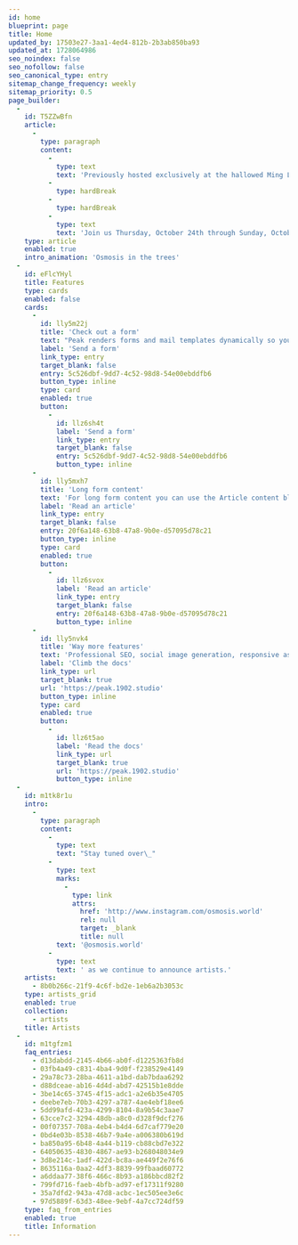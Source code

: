 ```yaml
---
id: home
blueprint: page
title: Home
updated_by: 17503e27-3aa1-4ed4-812b-2b3ab850ba93
updated_at: 1728064986
seo_noindex: false
seo_nofollow: false
seo_canonical_type: entry
sitemap_change_frequency: weekly
sitemap_priority: 0.5
page_builder:
  -
    id: T5ZZwBfn
    article:
      -
        type: paragraph
        content:
          -
            type: text
            text: 'Previously hosted exclusively at the hallowed Ming Lounge, a century-old Chinese restaurant in Portland, Osmosis has found a second home amidst the tranquil beauty of the trees. With a penchant for bringing hi-fi soundscapes to DIY spaces, the Osmosis team has been hard at work curating a weekend of audio/visual immersion.'
          -
            type: hardBreak
          -
            type: hardBreak
          -
            type: text
            text: 'Join us Thursday, October 24th through Sunday, October 27th for three nights of music and magic.'
    type: article
    enabled: true
    intro_animation: 'Osmosis in the trees'
  -
    id: eFlcYHyl
    title: Features
    type: cards
    enabled: false
    cards:
      -
        id: lly5m22j
        title: 'Check out a form'
        text: "Peak renders forms and mail templates dynamically so you can add as many forms as you'd like, just by creating them in the CP. Peak ships with a default basic contact form you can edit."
        label: 'Send a form'
        link_type: entry
        target_blank: false
        entry: 5c526dbf-9dd7-4c52-98d8-54e00ebddfb6
        button_type: inline
        type: card
        enabled: true
        button:
          -
            id: llz6sh4t
            label: 'Send a form'
            link_type: entry
            target_blank: false
            entry: 5c526dbf-9dd7-4c52-98d8-54e00ebddfb6
            button_type: inline
      -
        id: lly5mxh7
        title: 'Long form content'
        text: 'For long form content you can use the Article content block. This is a Bard fieldtypeopen in new window with multiple sets of fields that are regularly used in longer articles.'
        label: 'Read an article'
        link_type: entry
        target_blank: false
        entry: 20f6a148-63b8-47a8-9b0e-d57095d78c21
        button_type: inline
        type: card
        enabled: true
        button:
          -
            id: llz6svox
            label: 'Read an article'
            link_type: entry
            target_blank: false
            entry: 20f6a148-63b8-47a8-9b0e-d57095d78c21
            button_type: inline
      -
        id: lly5nvk4
        title: 'Way more features'
        text: 'Professional SEO, social image generation, responsive assets, appearance globals, favicons generation, search templates, dark mode support with toggle, pagination template, search and additional bottles of oxygen.'
        label: 'Climb the docs'
        link_type: url
        target_blank: true
        url: 'https://peak.1902.studio'
        button_type: inline
        type: card
        enabled: true
        button:
          -
            id: llz6t5ao
            label: 'Read the docs'
            link_type: url
            target_blank: true
            url: 'https://peak.1902.studio'
            button_type: inline
  -
    id: m1tk8r1u
    intro:
      -
        type: paragraph
        content:
          -
            type: text
            text: "Stay tuned over\_"
          -
            type: text
            marks:
              -
                type: link
                attrs:
                  href: 'http://www.instagram.com/osmosis.world'
                  rel: null
                  target: _blank
                  title: null
            text: '@osmosis.world'
          -
            type: text
            text: ' as we continue to announce artists.'
    artists:
      - 8b0b266c-21f9-4c6f-bd2e-1eb6a2b3053c
    type: artists_grid
    enabled: true
    collection:
      - artists
    title: Artists
  -
    id: m1tgfzm1
    faq_entries:
      - d13dabdd-2145-4b66-ab0f-d1225363fb8d
      - 03fb4a49-c831-4ba4-9d0f-f238529e4149
      - 29a78c73-28ba-4611-a1bd-dab7bdaa6292
      - d88dceae-ab16-4d4d-abd7-42515b1e8dde
      - 3be14c65-3745-4f15-adc1-a2e6b35e4705
      - deebe7eb-70b3-4297-a787-4ae4ebf18ee6
      - 5dd99afd-423a-4299-8104-8a9b54c3aae7
      - 63cce7c2-3294-48db-a8c0-d328f9dcf276
      - 00f07357-708a-4eb4-b4d4-6d7caf779e20
      - 0bd4e03b-8538-46b7-9a4e-a006380b619d
      - ba850a95-6b48-4a44-b119-cb88cbd7e322
      - 64050635-4830-4867-ae93-b268048034e9
      - 3d8e214c-1adf-422d-bc8a-ae449f2e76f6
      - 8635116a-0aa2-4df3-8839-99fbaad60772
      - a6ddaa77-38f6-466c-8b93-a186bbcd82f2
      - 799fd716-faeb-4bfb-ad97-ef17311f9280
      - 35a7dfd2-943a-47d8-acbc-1ec505ee3e6c
      - 97d5889f-63d3-48ee-9ebf-4a7cc724df59
    type: faq_from_entries
    enabled: true
    title: Information
---
```

